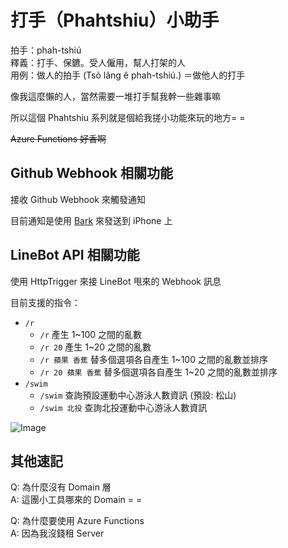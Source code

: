# 打手（Phahtshiu）小助手

拍手：phah-tshiú<br/>
釋義：打手、保鑣。受人僱用，幫人打架的人<br/>
用例：做人的拍手 (Tsò lâng ê phah-tshiú.)  ＝做他人的打手

像我這麼懶的人，當然需要一堆打手幫我幹一些雜事嘛

所以這個 Phahtshiu 系列就是個給我搓小功能來玩的地方= =

~~Azure Functions 好香啊~~

## Github Webhook 相關功能

接收 Github Webhook 來觸發通知

目前通知是使用 [Bark](https://github.com/Finb/Bark) 來發送到 iPhone 上

## LineBot API 相關功能

使用 HttpTrigger 來接 LineBot 甩來的 Webhook 訊息

目前支援的指令：

- `/r`
  - `/r` 產生 1~100 之間的亂數
  - `/r 20` 產生 1~20 之間的亂數
  - `/r 蘋果 香蕉` 替多個選項各自產生 1~100 之間的亂數並排序
  - `/r 20 蘋果 香蕉` 替多個選項各自產生 1~20 之間的亂數並排序
- `/swim`
  - `/swim` 查詢預設運動中心游泳人數資訊 (預設: 松山)
  - `/swim 北投` 查詢北投運動中心游泳人數資訊

![Image](https://i.imgur.com/zlfCoAv.png)

## 其他速記

Q: 為什麼沒有 Domain 層<br/>
A: 這團小工具哪來的 Domain = =

Q: 為什麼要使用 Azure Functions<br/>
A: 因為我沒錢租 Server